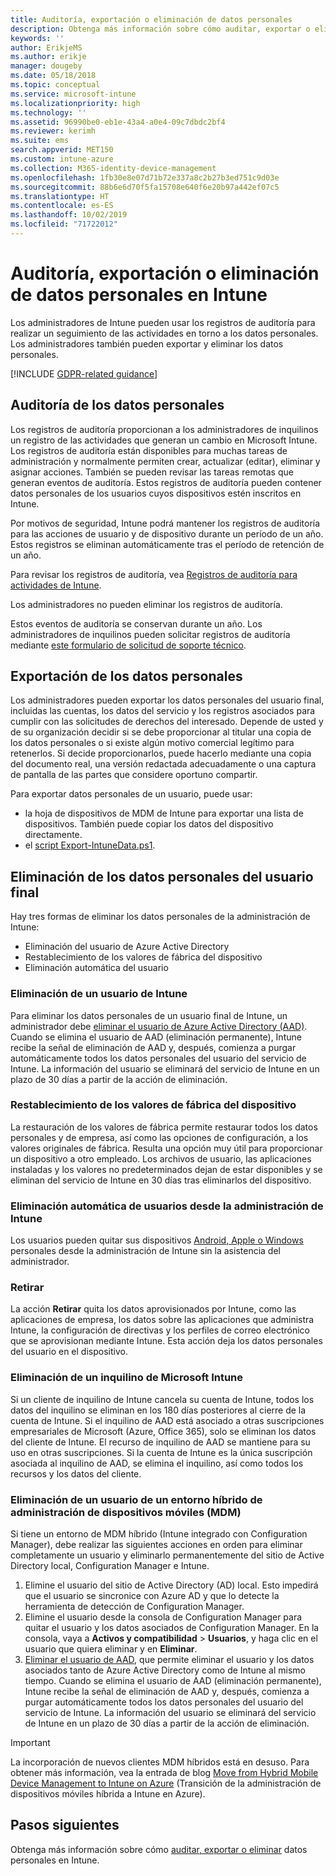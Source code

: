 ```yaml
---
title: Auditoría, exportación o eliminación de datos personales
description: Obtenga más información sobre cómo auditar, exportar o eliminar datos personales.
keywords: ''
author: ErikjeMS
ms.author: erikje
manager: dougeby
ms.date: 05/18/2018
ms.topic: conceptual
ms.service: microsoft-intune
ms.localizationpriority: high
ms.technology: ''
ms.assetid: 96990be0-eb1e-43a4-a0e4-09c7dbdc2bf4
ms.reviewer: kerimh
ms.suite: ems
search.appverid: MET150
ms.custom: intune-azure
ms.collection: M365-identity-device-management
ms.openlocfilehash: 1fb30e8e07d71b72e337a8c2b27b3ed751c9d03e
ms.sourcegitcommit: 88b6e6d70f5fa15708e640f6e20b97a442ef07c5
ms.translationtype: HT
ms.contentlocale: es-ES
ms.lasthandoff: 10/02/2019
ms.locfileid: "71722012"
---
```

# <a name="audit-export-or-delete-personal-data-in-intune"></a>Auditoría, exportación o eliminación de datos personales en Intune

Los administradores de Intune pueden usar los registros de auditoría para realizar un seguimiento de las actividades en torno a los datos personales. Los administradores también pueden exportar y eliminar los datos personales.

[!INCLUDE [GDPR-related guidance](../includes/gdpr-intro-sentence.md)]

## <a name="audit-personal-data"></a>Auditoría de los datos personales

Los registros de auditoría proporcionan a los administradores de inquilinos un registro de las actividades que generan un cambio en Microsoft Intune. Los registros de auditoría están disponibles para muchas tareas de administración y normalmente permiten crear, actualizar (editar), eliminar y asignar acciones. También se pueden revisar las tareas remotas que generan eventos de auditoría. Estos registros de auditoría pueden contener datos personales de los usuarios cuyos dispositivos estén inscritos en Intune.  

Por motivos de seguridad, Intune podrá mantener los registros de auditoría para las acciones de usuario y de dispositivo durante un período de un año. Estos registros se eliminan automáticamente tras el período de retención de un año.

Para revisar los registros de auditoría, vea [Registros de auditoría para actividades de Intune](../fundamentals/monitor-audit-logs.md). 

Los administradores no pueden eliminar los registros de auditoría.

Estos eventos de auditoría se conservan durante un año. Los administradores de inquilinos pueden solicitar registros de auditoría mediante [este formulario de solicitud de soporte técnico](https://privacy.microsoft.com/en-US/privacy-questions?).

## <a name="export-personal-data"></a>Exportación de los datos personales

Los administradores pueden exportar los datos personales del usuario final, incluidas las cuentas, los datos del servicio y los registros asociados para cumplir con las solicitudes de derechos del interesado. Depende de usted y de su organización decidir si se debe proporcionar al titular una copia de los datos personales o si existe algún motivo comercial legítimo para retenerlos. Si decide proporcionarlos, puede hacerlo mediante una copia del documento real, una versión redactada adecuadamente o una captura de pantalla de las partes que considere oportuno compartir.

Para exportar datos personales de un usuario, puede usar: 
- la hoja de dispositivos de MDM de Intune para exportar una lista de dispositivos. También puede copiar los datos del dispositivo directamente.
- el [script Export-IntuneData.ps1](https://aka.ms/intunedataexport).

## <a name="delete-end-user-personal-data"></a>Eliminación de los datos personales del usuario final

Hay tres formas de eliminar los datos personales de la administración de Intune:
- Eliminación del usuario de Azure Active Directory
- Restablecimiento de los valores de fábrica del dispositivo
- Eliminación automática del usuario

### <a name="delete-a-user-from-intune"></a>Eliminación de un usuario de Intune

Para eliminar los datos personales de un usuario final de Intune, un administrador debe [eliminar el usuario de Azure Active Directory (AAD)](https://docs.microsoft.com/azure/active-directory/fundamentals/add-users-azure-active-directory#delete-a-user). Cuando se elimina el usuario de AAD (eliminación permanente), Intune recibe la señal de eliminación de AAD y, después, comienza a purgar automáticamente todos los datos personales del usuario del servicio de Intune. La información del usuario se eliminará del servicio de Intune en un plazo de 30 días a partir de la acción de eliminación.

### <a name="reset-device-to-factory-settings"></a>Restablecimiento de los valores de fábrica del dispositivo
La restauración de los valores de fábrica permite restaurar todos los datos personales y de empresa, así como las opciones de configuración, a los valores originales de fábrica. Resulta una opción muy útil para proporcionar un dispositivo a otro empleado. Los archivos de usuario, las aplicaciones instaladas y los valores no predeterminados dejan de estar disponibles y se eliminan del servicio de Intune en 30 días tras eliminarlos del dispositivo.

### <a name="user-self-removal-from-intune-management"></a>Eliminación automática de usuarios desde la administración de Intune
Los usuarios pueden quitar sus dispositivos [Android, Apple o Windows](https://docs.microsoft.com/intune-user-help/unenroll-your-device-from-intune-android) personales desde la administración de Intune sin la asistencia del administrador.   

### <a name="retire"></a>Retirar
La acción **Retirar** quita los datos aprovisionados por Intune, como las aplicaciones de empresa, los datos sobre las aplicaciones que administra Intune, la configuración de directivas y los perfiles de correo electrónico que se aprovisionan mediante Intune. Esta acción deja los datos personales del usuario en el dispositivo.

### <a name="delete-a-tenant-from-microsoft-intune"></a>Eliminación de un inquilino de Microsoft Intune

Si un cliente de inquilino de Intune cancela su cuenta de Intune, todos los datos del inquilino se eliminan en los 180 días posteriores al cierre de la cuenta de Intune. Si el inquilino de AAD está asociado a otras suscripciones empresariales de Microsoft (Azure, Office 365), solo se eliminan los datos del cliente de Intune. El recurso de inquilino de AAD se mantiene para su uso en otras suscripciones. Si la cuenta de Intune es la única suscripción asociada al inquilino de AAD, se elimina el inquilino, así como todos los recursos y los datos del cliente.

### <a name="delete-a-user-in-a-hybrid-mobile-device-management-mdm-environment"></a>Eliminación de un usuario de un entorno híbrido de administración de dispositivos móviles (MDM)
Si tiene un entorno de MDM híbrido (Intune integrado con Configuration Manager), debe realizar las siguientes acciones en orden para eliminar completamente un usuario y eliminarlo permanentemente del sitio de Active Directory local, Configuration Manager e Intune.

1. Elimine el usuario del sitio de Active Directory (AD) local. Esto impedirá que el usuario se sincronice con Azure AD y que lo detecte la herramienta de detección de Configuration Manager. 
2. Elimine el usuario desde la consola de Configuration Manager para quitar el usuario y los datos asociados de Configuration Manager. En la consola, vaya a **Activos y compatibilidad** > **Usuarios**, y haga clic en el usuario que quiera eliminar y en **Eliminar**.
3. [Eliminar el usuario de AAD](https://docs.microsoft.com/azure/active-directory/fundamentals/add-users-azure-active-directory#delete-a-user), que permite eliminar el usuario y los datos asociados tanto de Azure Active Directory como de Intune al mismo tiempo. Cuando se elimina el usuario de AAD (eliminación permanente), Intune recibe la señal de eliminación de AAD y, después, comienza a purgar automáticamente todos los datos personales del usuario del servicio de Intune. La información del usuario se eliminará del servicio de Intune en un plazo de 30 días a partir de la acción de eliminación.

> [!Important]
>La incorporación de nuevos clientes MDM híbridos está en desuso. Para obtener más información, vea la entrada de blog [Move from Hybrid Mobile Device Management to Intune on Azure](https://techcommunity.microsoft.com/t5/Intune-Customer-Success/Move-from-Hybrid-Mobile-Device-Management-to-Intune-on-Azure/ba-p/280150) (Transición de la administración de dispositivos móviles híbrida a Intune en Azure).

## <a name="next-steps"></a>Pasos siguientes

Obtenga más información sobre cómo [auditar, exportar o eliminar](privacy-data-audit-export-delete.md) datos personales en Intune.
